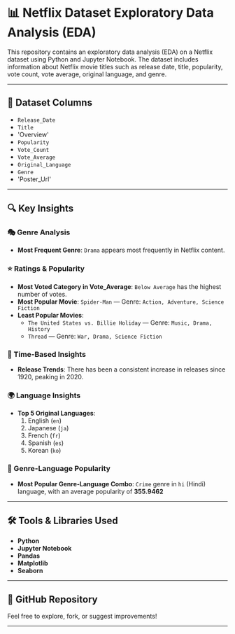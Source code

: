 # 📊 Netflix Dataset Exploratory Data Analysis (EDA)

This repository contains an exploratory data analysis (EDA) on a Netflix dataset using Python and Jupyter Notebook. The dataset includes information about Netflix movie titles such as release date, title, popularity, vote count, vote average, original language, and genre.

---

## 📁 Dataset Columns

- `Release_Date`
- `Title`
- 'Overview'
- `Popularity`
- `Vote_Count`
- `Vote_Average`
- `Original_Language`
- `Genre`
- 'Poster_Url'

---

## 🔍 Key Insights

### 🎭 Genre Analysis
- **Most Frequent Genre**: `Drama` appears most frequently in Netflix content.

### ⭐ Ratings & Popularity
- **Most Voted Category in Vote_Average**: `Below Average` has the highest number of votes.
- **Most Popular Movie**: `Spider-Man` — Genre: `Action, Adventure, Science Fiction`
- **Least Popular Movies**:  
  - `The United States vs. Billie Holiday` — Genre: `Music, Drama, History`  
  - `Thread` — Genre: `War, Drama, Science Fiction`

### 📅 Time-Based Insights
- **Release Trends**: There has been a consistent increase in releases since 1920, peaking in 2020.

### 🌍 Language Insights
- **Top 5 Original Languages**:
  1. English (`en`)
  2. Japanese (`ja`)
  3. French (`fr`)
  4. Spanish (`es`)
  5. Korean (`ko`)

### 🧠 Genre-Language Popularity
- **Most Popular Genre-Language Combo**: `Crime` genre in `hi` (Hindi) language, with an average popularity of **355.9462**

---

## 🛠️ Tools & Libraries Used

- **Python**
- **Jupyter Notebook**
- **Pandas**
- **Matplotlib**
- **Seaborn**

---

## 🔗 GitHub Repository

Feel free to explore, fork, or suggest improvements!

---
